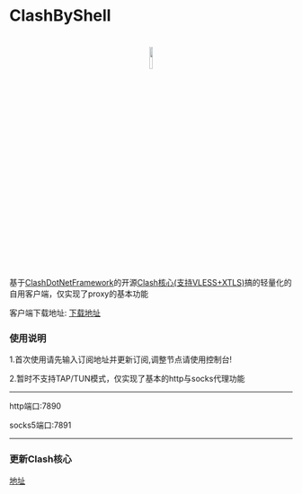 # ClashByShell

<h1 align="center">
  <img src="https://raw.githubusercontent.com/Dreamacro/clash/master/docs/logo.png" width="10%" height="10%">
</h1>

基于[ClashDotNetFramework](https://github.com/ClashDotNetFramework)的开源[Clash核心(支持VLESS+XTLS)](https://github.com/ClashDotNetFramework/experimental-clash/releases/latest)搞的轻量化的自用客户端，仅实现了proxy的基本功能

客户端下载地址: [下载地址](https://github.com/HXHGTS/ClashByShell/releases/latest/download/clash-windows-x64.zip)

### 使用说明

1.首次使用请先输入订阅地址并更新订阅,调整节点请使用控制台!

2.暂时不支持TAP/TUN模式，仅实现了基本的http与socks代理功能

---------------------------------

http端口:7890

socks5端口:7891

---------------------------------

### 更新Clash核心

[地址](https://github.com/ClashDotNetFramework/experimental-clash/releases/latest)
